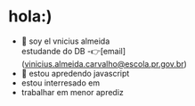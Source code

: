 # hola:)


- 👋 soy el  vnicius almeida  
estudande do DB
-👉[email] 
(vinicius.almeida.carvalho@escola.pr.gov.br)
- 👀 estou apredendo  javascript 
- estou interresado em
- trabalhar em menor aprediz  

 
